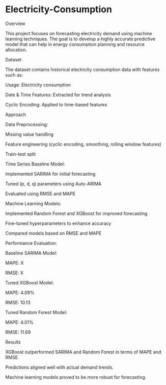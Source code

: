 # Electricity-Consumption
Overview

This project focuses on forecasting electricity demand using machine learning techniques. The goal is to develop a highly accurate predictive model that can help in energy consumption planning and resource allocation.

Dataset

The dataset contains historical electricity consumption data with features such as:

Usage: Electricity consumption

Date & Time Features: Extracted for trend analysis

Cyclic Encoding: Applied to time-based features


Approach

Data Preprocessing:

Missing value handling

Feature engineering (cyclic encoding, smoothing, rolling window features)

Train-test split

Time Series Baseline Model:

Implemented SARIMA for initial forecasting

Tuned (p, d, q) parameters using Auto-ARIMA

Evaluated using RMSE and MAPE

Machine Learning Models:

Implemented Random Forest and XGBoost for improved forecasting

Fine-tuned hyperparameters to enhance accuracy

Compared models based on RMSE and MAPE

Performance Evaluation:

Baseline SARIMA Model:

MAPE: X

RMSE: X

Tuned XGBoost Model:

MAPE: 4.09%

RMSE: 10.13

Tuned Random Forest Model:

MAPE: 4.01%

RMSE: 11.69

Results

XGBoost outperformed SARIMA and Random Forest in terms of MAPE and RMSE.

Predictions aligned well with actual demand trends.

Machine learning models proved to be more robust for forecasting.
